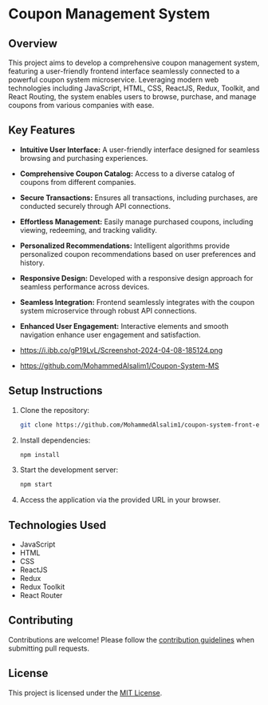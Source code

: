 # Coupon Management System

## Overview

This project aims to develop a comprehensive coupon management system, featuring a user-friendly frontend interface seamlessly connected to a powerful coupon system microservice. Leveraging modern web technologies including JavaScript, HTML, CSS, ReactJS, Redux, Toolkit, and React Routing, the system enables users to browse, purchase, and manage coupons from various companies with ease.

## Key Features

- **Intuitive User Interface:** A user-friendly interface designed for seamless browsing and purchasing experiences.
  
- **Comprehensive Coupon Catalog:** Access to a diverse catalog of coupons from different companies.
  
- **Secure Transactions:** Ensures all transactions, including purchases, are conducted securely through API connections.
  
- **Effortless Management:** Easily manage purchased coupons, including viewing, redeeming, and tracking validity.
  
- **Personalized Recommendations:** Intelligent algorithms provide personalized coupon recommendations based on user preferences and history.
  
- **Responsive Design:** Developed with a responsive design approach for seamless performance across devices.
  
- **Seamless Integration:** Frontend seamlessly integrates with the coupon system microservice through robust API connections.
  
- **Enhanced User Engagement:** Interactive elements and smooth navigation enhance user engagement and satisfaction.
- https://i.ibb.co/gP19LvL/Screenshot-2024-04-08-185124.png
- https://github.com/MohammedAlsalim1/Coupon-System-MS

## Setup Instructions

1. Clone the repository:

    ```bash
    git clone https://github.com/MohammedAlsalim1/coupon-system-front-end.git
    ```

2. Install dependencies:

    ```bash
    npm install
    ```

3. Start the development server:

    ```bash
    npm start
    ```

4. Access the application via the provided URL in your browser.

## Technologies Used

- JavaScript
- HTML
- CSS
- ReactJS
- Redux
- Redux Toolkit
- React Router

## Contributing

Contributions are welcome! Please follow the [contribution guidelines](CONTRIBUTING.md) when submitting pull requests.

## License

This project is licensed under the [MIT License](LICENSE).

